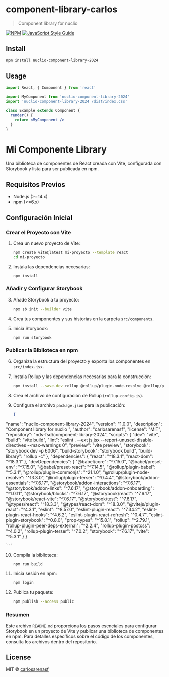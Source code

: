 # component-library-carlos

> Component library for nuclio 

[![NPM](https://img.shields.io/npm/v/component-library-carlos.svg)](https://www.npmjs.com/package/component-library-carlos) [![JavaScript Style Guide](https://img.shields.io/badge/code_style-standard-brightgreen.svg)](https://standardjs.com)

## Install

```bash
npm install nuclio-component-library-2024 
```

## Usage

```jsx
import React, { Component } from 'react'

import MyComponent from 'nuclio-component-library-2024'
import 'nuclio-component-library-2024 /dist/index.css'

class Example extends Component {
  render() {
    return <MyComponent />
  }
}
```


# Mi Componente Library

Una biblioteca de componentes de React creada con Vite, configurada con Storybook y lista para ser publicada en npm.

## Requisitos Previos

- Node.js (>=14.x)
- npm (>=6.x)

## Configuración Inicial

### Crear el Proyecto con Vite

1. Crea un nuevo proyecto de Vite:
    ```bash
    npm create vite@latest mi-proyecto --template react
    cd mi-proyecto
    ```

2. Instala las dependencias necesarias:
    ```bash
    npm install
    ```

### Añadir y Configurar Storybook

3. Añade Storybook a tu proyecto:
    ```bash
    npx sb init --builder vite
    ```

4. Crea tus componentes y sus historias en la carpeta `src/components`.

5. Inicia Storybook:
    ```bash
    npm run storybook
    ```

### Publicar la Biblioteca en npm

6. Organiza la estructura del proyecto y exporta los componentes en `src/index.jsx`.

7. Instala Rollup y las dependencias necesarias para la construcción:
    ```bash
    npm install --save-dev rollup @rollup/plugin-node-resolve @rollup/plugin-commonjs @rollup/plugin-babel @rollup/plugin-terser rollup-plugin-peer-deps-external rollup-plugin-postcss
    ```

8. Crea el archivo de configuración de Rollup (`rollup.config.js`).

9. Configura el archivo `package.json` para la publicación:
    ```json
    {
  "name": "nuclio-component-library-2024",
  "version": "1.0.0",
  "description": "Component library for nuclio ",
  "author": "carlosarenasf",
  "license": "MIT",
  "repository": "nds-fsd/component-library-2024",
  "scripts": {
    "dev": "vite",
    "build": "vite build",
    "lint": "eslint . --ext js,jsx --report-unused-disable-directives --max-warnings 0",
    "preview": "vite preview",
    "storybook": "storybook dev -p 6006",
    "build-storybook": "storybook build",
    "build-library": "rollup -c"
  },
  "dependencies": {
    "react": "^18.3.1",
    "react-dom": "^18.3.1"
  },
  "devDependencies": {
    "@babel/core": "^7.15.0",
    "@babel/preset-env": "^7.15.0",
    "@babel/preset-react": "^7.14.5",
    "@rollup/plugin-babel": "^5.3.1",
    "@rollup/plugin-commonjs": "^21.1.0",
    "@rollup/plugin-node-resolve": "^13.3.0",
    "@rollup/plugin-terser": "^0.4.4",
    "@storybook/addon-essentials": "^7.6.17",
    "@storybook/addon-interactions": "^7.6.17",
    "@storybook/addon-links": "^7.6.17",
    "@storybook/addon-onboarding": "^1.0.11",
    "@storybook/blocks": "^7.6.17",
    "@storybook/react": "^7.6.17",
    "@storybook/react-vite": "^7.6.17",
    "@storybook/test": "^7.6.17",
    "@types/react": "^18.3.3",
    "@types/react-dom": "^18.3.0",
    "@vitejs/plugin-react": "^4.3.1",
    "eslint": "^8.57.0",
    "eslint-plugin-react": "^7.34.2",
    "eslint-plugin-react-hooks": "^4.6.2",
    "eslint-plugin-react-refresh": "^0.4.7",
    "eslint-plugin-storybook": "^0.8.0",
    "prop-types": "^15.8.1",
    "rollup": "^2.79.1",
    "rollup-plugin-peer-deps-external": "^2.2.4",
    "rollup-plugin-postcss": "^4.0.2",
    "rollup-plugin-terser": "^7.0.2",
    "storybook": "^7.6.17",
    "vite": "^5.3.1"
  }
}

    ```

10. Compila la biblioteca:
    ```bash
    npm run build
    ```

11. Inicia sesión en npm:
    ```bash
    npm login
    ```

12. Publica tu paquete:
    ```bash
    npm publish --access public
    ```

### Resumen

Este archivo `README.md` proporciona los pasos esenciales para configurar Storybook en un proyecto de Vite y publicar una biblioteca de componentes en npm. Para detalles específicos sobre el código de los componentes, consulta los archivos dentro del repositorio.


## License

MIT © [carlosarenasf](https://github.com/carlosarenasf)